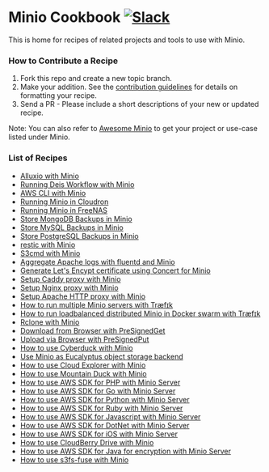 # Minio Cookbook [![Slack](https://slack.minio.io/slack?type=svg)](https://slack.minio.io)

This is home for recipes of related projects and tools to use with Minio.

### How to Contribute a Recipe

1. Fork this repo and create a new topic branch.
2. Make your addition. See the [contribution guidelines](./CONTRIBUTING.md) for details on formatting your recipe.
3. Send a PR - Please include a short descriptions of your new or updated recipe.

Note: You can also refer to [Awesome Minio](https://github.com/minio/awesome-minio) to get your project or use-case listed under Minio.

### List of Recipes

- [Alluxio with Minio](./docs/alluxio-with-minio.md)
- [Running Deis Workflow with Minio](./docs/running-deis-workflow-with-minio.md)
- [AWS CLI with Minio](./docs/aws-cli-with-minio.md)
- [Running Minio in Cloudron](./docs/running-minio-in-cloudron.md)
- [Running Minio in FreeNAS](./docs/running-minio-in-freenas.md)
- [Store MongoDB Backups in Minio](./docs/store-mongodb-backups-in-minio.md)
- [Store MySQL Backups in Minio](./docs/store-mysql-backups-in-minio.md)
- [Store PostgreSQL Backups in Minio](./docs/store-postgresql-backups-in-minio.md)
- [restic with Minio](./docs/restic-with-minio.md)
- [S3cmd with Minio](./docs/s3cmd-with-minio.md)
- [Aggregate Apache logs with fluentd and Minio](./docs/aggregate-apache-logs-with-fluentd-and-minio.md)
- [Generate Let's Encypt certificate using Concert for Minio](./docs/generate-lets-encypt-certificate-using-concert-for-minio.md)
- [Setup Caddy proxy with Minio](./docs/setup-caddy-proxy-with-minio.md)
- [Setup Nginx proxy with Minio](./docs/setup-nginx-proxy-with-minio.md)
- [Setup Apache HTTP proxy with Minio](./docs/setup-apache-http-proxy-with-minio.md)
- [How to run multiple Minio servers with Træfɪk](./docs/multiple-minio-servers-with-traefik.md)
- [How to run loadbalanced distributed Minio in Docker swarm with Træfɪk](./docs/distributed-minio-with-traefik-as-loadbalancer-in-swarm.md)
- [Rclone with Minio](./docs/rclone-with-minio.md)
- [Download from Browser with PreSignedGet](./docs/presigned-get-download-from-browser.md)
- [Upload via Browser with PreSignedPut](./docs/presigned-put-upload-via-browser.md)
- [How to use Cyberduck with Minio](./docs/how-to-use-cyberduck-with-minio.md)
- [Use Minio as Eucalyptus object storage backend](./docs/minio-as-eucalyptus-object-storage.md)
- [How to use Cloud Explorer with Minio](./docs/cloudexplorer-with-minio.md)
- [How to use Mountain Duck with Minio](./docs/how-to-use-mountainduck-with-minio.md)
- [How to use AWS SDK for PHP with Minio Server](./docs/aws-sdk-for-php-with-minio.md)
- [How to use AWS SDK for Go with Minio Server](./docs/aws-sdk-for-go-with-minio.md)
- [How to use AWS SDK for Python with Minio Server](./docs/aws-sdk-for-python-with-minio.md)
- [How to use AWS SDK for Ruby with Minio Server](./docs/aws-sdk-for-ruby-with-minio.md)
- [How to use AWS SDK for Javascript with Minio Server](./docs/aws-sdk-for-javascript-with-minio.md)
- [How to use AWS SDK for DotNet with Minio Server](./docs/aws-sdk-for-dotnet-with-minio.md)
- [How to use AWS SDK for iOS with Minio Server](./docs/aws-sdk-for-iOS-with-minio.md)
- [How to use CloudBerry Drive with Minio](./docs/how-to-use-cloudberry-drive-with-minio.md)
- [How to use AWS SDK for Java for encryption with Minio Server](./docs/how-to-use-aws-sdk-java-encryption.md)
- [How to use s3fs-fuse with Minio](./docs/s3fs-fuse-with-minio.md)
